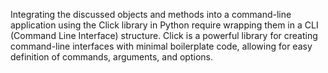 Integrating the discussed objects and methods into a command-line application using the Click library in Python require wrapping them in a CLI (Command Line Interface) structure. Click is a powerful library for creating command-line interfaces with minimal boilerplate code, allowing for easy definition of commands, arguments, and options.
